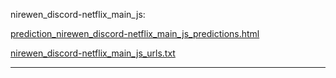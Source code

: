 nirewen_discord-netflix_main_js: 

[prediction_nirewen_discord-netflix_main_js_predictions.html](./prediction_nirewen_discord-netflix_main_js_predictions.html)

[nirewen_discord-netflix_main_js_urls.txt](./nirewen_discord-netflix_main_js_urls.txt)

<hr>
